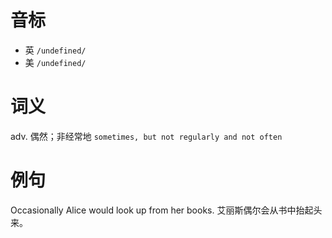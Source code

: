 # 音标

- 英 `/undefined/`
- 美 `/undefined/`

# 词义

adv. 偶然；非经常地
`sometimes, but not regularly and not often`

# 例句

Occasionally Alice would look up from her books.
艾丽斯偶尔会从书中抬起头来。


